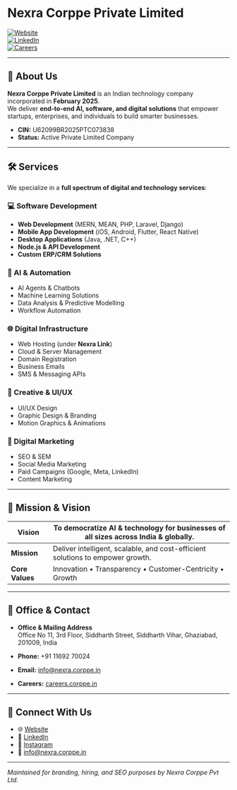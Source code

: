 # Nexra Corppe Private Limited  

[![Website](https://img.shields.io/website?up_message=live&url=https%3A%2F%2Fnexra.corppe.in)](https://nexra.corppe.in)  
[![LinkedIn](https://img.shields.io/badge/LinkedIn-Nexra%20Corppe-blue)](https://www.linkedin.com/company/corppe)  
[![Careers](https://img.shields.io/badge/Careers-Join%20Us-brightgreen)](https://careers.corppe.in)  

---

## 🚀 About Us  

**Nexra Corppe Private Limited** is an Indian technology company incorporated in **February 2025**.  
We deliver **end-to-end AI, software, and digital solutions** that empower startups, enterprises, and individuals to build smarter businesses.  

- **CIN:** U62099BR2025PTC073838  
- **Status:** Active Private Limited Company  

---

## 🛠 Services  

We specialize in a **full spectrum of digital and technology services**:  

### 💻 Software Development  
- **Web Development** (MERN, MEAN, PHP, Laravel, Django)  
- **Mobile App Development** (iOS, Android, Flutter, React Native)  
- **Desktop Applications** (Java, .NET, C++)  
- **Node.js & API Development**  
- **Custom ERP/CRM Solutions**  

### 🤖 AI & Automation  
- AI Agents & Chatbots  
- Machine Learning Solutions  
- Data Analysis & Predictive Modelling  
- Workflow Automation  

### 🌐 Digital Infrastructure  
- Web Hosting (under **Nexra Link**)  
- Cloud & Server Management  
- Domain Registration  
- Business Emails  
- SMS & Messaging APIs  

### 🎨 Creative & UI/UX  
- UI/UX Design  
- Graphic Design & Branding  
- Motion Graphics & Animations  

### 📢 Digital Marketing  
- SEO & SEM  
- Social Media Marketing  
- Paid Campaigns (Google, Meta, LinkedIn)  
- Content Marketing  

---

## 🎯 Mission & Vision  

| **Vision** | To democratize AI & technology for businesses of all sizes across India & globally. |  
|------------|-------------------------------------------------------------------------------------|  
| **Mission** | Deliver intelligent, scalable, and cost-efficient solutions to empower growth. |  
| **Core Values** | Innovation • Transparency • Customer-Centricity • Growth |  

---

## 📍 Office & Contact  

- **Office & Mailing Address**  
  Office No 11, 3rd Floor, Siddharth Street, Siddharth Vihar, Ghaziabad, 201009, India  

- **Phone:** +91 11692 70024  
- **Email:** info@nexra.corppe.in  
- **Careers:** [careers.corppe.in](https://careers.corppe.in)  

---

## 📢 Connect With Us  

- 🌐 [Website](https://nexra.corppe.in)  
- 💼 [LinkedIn](https://www.linkedin.com/company/corppe)  
- 📸 [Instagram](https://www.instagram.com/nexra.corppe)  
- 📧 info@nexra.corppe.in  

---

*Maintained for branding, hiring, and SEO purposes by Nexra Corppe Pvt Ltd.*  
